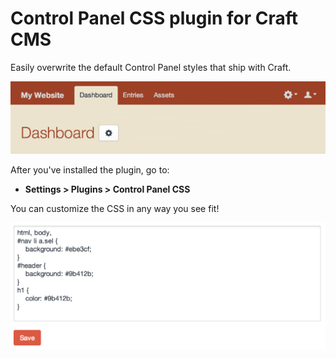 Control Panel CSS plugin for Craft CMS
======================================

Easily overwrite the default Control Panel styles that ship with Craft.

![](cpcss/resources/images/example-header.png)

After you've installed the plugin, go to:

- **Settings > Plugins > Control Panel CSS**

You can customize the CSS in any way you see fit!

![](cpcss/resources/images/example-settings.png)